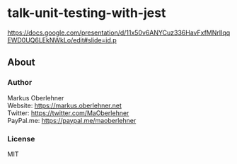 # talk-unit-testing-with-jest

https://docs.google.com/presentation/d/11x50v6ANYCuz336HavFxfMNrIIqqEWD0UQ6LEkNWkLo/edit#slide=id.p

## About
### Author
Markus Oberlehner  
Website: https://markus.oberlehner.net  
Twitter: https://twitter.com/MaOberlehner  
PayPal.me: https://paypal.me/maoberlehner

### License
MIT
